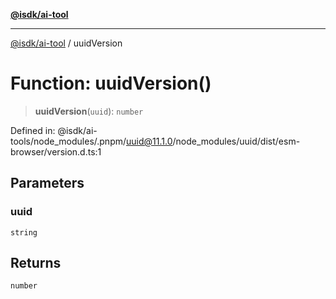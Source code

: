 [**@isdk/ai-tool**](../README.md)

***

[@isdk/ai-tool](../globals.md) / uuidVersion

# Function: uuidVersion()

> **uuidVersion**(`uuid`): `number`

Defined in: @isdk/ai-tools/node\_modules/.pnpm/uuid@11.1.0/node\_modules/uuid/dist/esm-browser/version.d.ts:1

## Parameters

### uuid

`string`

## Returns

`number`

